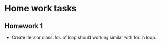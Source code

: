 # Home work tasks

## Homework 1

- Create iterator class. for..of loop should working similar with for..in loop.